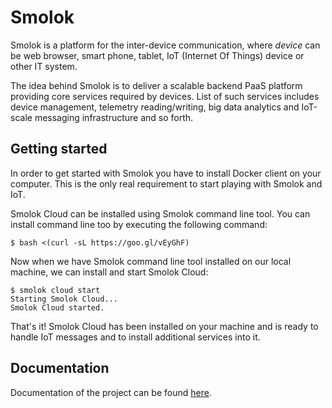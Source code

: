 # Smolok

Smolok is a platform for the inter-device communication, where *device* can be web browser, smart phone, tablet,
IoT (Internet Of Things) device or other IT system.

The idea behind Smolok is to deliver a scalable backend PaaS platform providing core services required by
devices. List of such services includes device management, telemetry reading/writing, big data analytics and IoT-scale
messaging infrastructure and so forth.

## Getting started

In order to get started with Smolok you have to install Docker client on your computer. This is the only real
requirement to start playing with Smolok and IoT.

Smolok Cloud can be installed using Smolok command line tool. You can install command line too by executing the
following command:

    $ bash <(curl -sL https://goo.gl/vEyGhF)

Now when we have Smolok command line tool installed on our local machine, we can install and start Smolok Cloud:

    $ smolok cloud start
    Starting Smolok Cloud...
    Smolok Cloud started.

That's it! Smolok Cloud has been installed on your machine and is ready to handle IoT messages and to install additional
services into it.

## Documentation

Documentation of the project can be found [here](documentation.md).